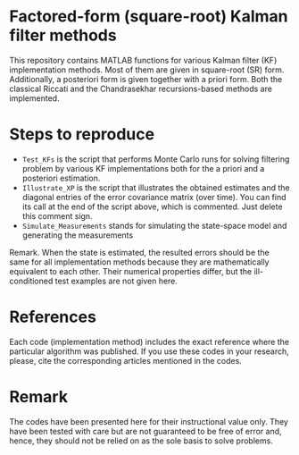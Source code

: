 # Factored-form (square-root) Kalman filter methods
 
This repository contains MATLAB functions for various Kalman filter (KF) implementation methods. Most of them are given in square-root (SR) form. Additionally, a posteriori form is given together with a priori form. Both the classical Riccati and the Chandrasekhar recursions-based methods are implemented.  

# Steps to reproduce
- `Test_KFs` is the script that performs Monte Carlo runs for solving filtering problem by various KF implementations both for the a priori and a posteriori estimation. 
- `Illustrate_XP` is the script that illustrates the obtained estimates and the diagonal entries of the error covariance matrix (over time). You can find its call at the end of the script above, which is commented. Just delete this comment sign.
- `Simulate_Measurements` stands for simulating the state-space model and generating the measurements

Remark. When the state is estimated, the resulted errors should be the same for all implementation methods because they are mathematically equivalent to each other. Their numerical properties differ, but the ill-conditioned test examples are not given here. 

# References
Each code (implementation method) includes the exact reference where the particular algorithm was published. 
If you use these codes in your research, please, cite the corresponding articles mentioned in the codes.  

# Remark
The codes have been presented here for their instructional value only. They have been tested with care but are not guaranteed to be free of error and, hence, they should not be relied on as the sole basis to solve problems. 
